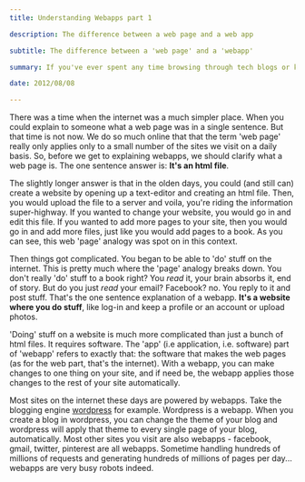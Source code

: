```yaml
--- 
title: Understanding Webapps part 1  

description: The difference between a web page and a web app

subtitle: The difference between a 'web page' and a 'webapp'

summary: If you've ever spent any time browsing through tech blogs or know someone that does, it's likely that they've mentioned the word 'webapp' before. What's a webapp you ask? let's find out.  

date: 2012/08/08

---
```

There was a time when the internet was a much simpler place. When you could explain to someone what a web page was in a single sentence. But that time is not now. We do so much online that that the term 'web page' really only applies only to a small number of the sites we visit on a daily basis. So, before we get to explaining webapps, we should clarify what a web page is. The one sentence answer is: **It's an html file**. 

The slightly longer answer is that in the olden days, you could (and still can) create a website by opening up a text-editor and creating an html file. Then, you would upload the file to a server and voila, you're riding the information super-highway. If you wanted to change your website, you would go in and edit this file. If you wanted to add more pages to your site, then you would go in and add more files, just like you would add pages to a book.  As you can see, this web 'page' analogy was spot on in this context.

Then things got complicated. You began to be able to 'do' stuff on the internet. This is pretty much where the 'page' analogy breaks down. You don't really 'do' stuff to a book right? You *read* it, your brain absorbs it, end of story. But do you just *read* your email? Facebook? no. You reply to it and post stuff. That's the one sentence explanation of a webapp. **It's a website where you do stuff**, like log-in and keep a profile or an account or upload photos. 

'Doing' stuff on a website is much more complicated than just a bunch of html files. It requires software. The 'app' (i.e application, i.e. software) part of 'webapp' refers to exactly that: the software that makes the web pages (as for the web part, that's the internet). With a webapp, you can make changes to one thing on your site, and if need be, the webapp applies those changes to the rest of your site automatically. 

Most sites on the internet these days are powered by webapps. Take the blogging engine [wordpress](http://wordpress.org/) for example. Wordpress is a webapp. When you create a blog in wordpress, you can change the theme of your blog and wordpress will apply that theme to every single page of your blog, automatically. Most other sites you visit are also webapps - facebook, gmail, twitter,  pinterest are all webapps. Sometime handling hundreds of millions of requests and generating hundreds of millions of pages per day... webapps are very busy robots indeed.  
